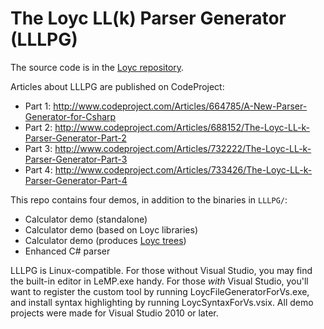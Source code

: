 # The Loyc LL(k) Parser Generator (LLLPG)

The source code is in the [Loyc repository](https://github.com/qwertie/Loyc/tree/master/Main/LLLPG).

Articles about LLLPG are published on CodeProject:
- Part 1: http://www.codeproject.com/Articles/664785/A-New-Parser-Generator-for-Csharp
- Part 2: http://www.codeproject.com/Articles/688152/The-Loyc-LL-k-Parser-Generator-Part-2
- Part 3: http://www.codeproject.com/Articles/732222/The-Loyc-LL-k-Parser-Generator-Part-3
- Part 4: http://www.codeproject.com/Articles/733426/The-Loyc-LL-k-Parser-Generator-Part-4

This repo contains four demos, in addition to the binaries in `LLLPG/`:
- Calculator demo (standalone)
- Calculator demo (based on Loyc libraries)
- Calculator demo (produces [Loyc trees](https://github.com/qwertie/LoycCore/wiki/Loyc-trees))
- Enhanced C# parser

LLLPG is Linux-compatible. For those without Visual Studio, you may find the built-in editor in LeMP.exe handy. For those _with_ Visual Studio, you'll want to register the custom tool by running LoycFileGeneratorForVs.exe, and install syntax highlighting by running LoycSyntaxForVs.vsix. All demo projects were made for Visual Studio 2010 or later.
